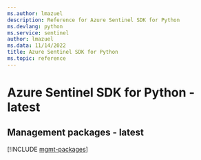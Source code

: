 ```yaml
---
ms.author: lmazuel
description: Reference for Azure Sentinel SDK for Python
ms.devlang: python
ms.service: sentinel
author: lmazuel
ms.data: 11/14/2022
title: Azure Sentinel SDK for Python
ms.topic: reference
---
```

# Azure Sentinel SDK for Python - latest

## Management packages - latest
[!INCLUDE [mgmt-packages](sentinel-mgmt-index.md)]